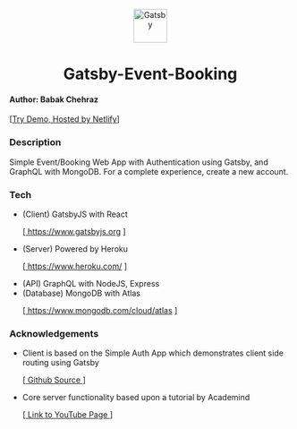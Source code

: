 <p align="center">
  <a href="https://www.gatsbyjs.org">
    <img alt="Gatsby" src="https://www.gatsbyjs.org/monogram.svg" width="60" />
  </a>
</p>
<h1 align="center">
  Gatsby-Event-Booking
</h1>

<h4>Author: Babak Chehraz</h4>
<p>
  [<a target="blank" href="https://gatsby-event-booking.netlify.com/">Try Demo, Hosted by Netlify</a>]
</p>

<h3>Description</h3>
<p>
  Simple Event/Booking Web App with Authentication using Gatsby, and GraphQL with MongoDB. For a complete experience, <Link to="/app/sign-up">create a new account</Link>.
</p>

<h3>Tech</h3>
<ul>
  <li>
  (Client) GatsbyJS with React

  [<a target="blank" href="https://www.gatsbyjs.org">
    https://www.gatsbyjs.org
  </a>]
  </li>
  <li>
  (Server) Powered by Heroku

  [<a target="blank" href="https://www.heroku.com/">
    https://www.heroku.com/
  </a>]
  </li>
  <li>
    (API) GraphQL with NodeJS, Express
  </li>
  <li>
  (Database) MongoDB with Atlas

  [<a target="blank" href="https://www.mongodb.com/cloud/atlas">
    https://www.mongodb.com/cloud/atlas
  </a>]
  </li>
</ul>

<h3>Acknowledgements</h3>
<ul>
  <li>
  Client is based on the Simple Auth App which demonstrates client side routing using Gatsby

  [<a target="blank" href="https://github.com/gatsbyjs/gatsby/blob/master/examples/simple-auth/README.md">
    Github Source
  </a>]
  </li>
</ul>
<ul>
  <li>
  Core server functionality based upon a tutorial by Academind

  [<a target="blank" href="https://www.youtube.com/channel/UCSJbGtTlrDami-tDGPUV9-w">
    Link to YouTube Page
  </a>]
  </li>
</ul>
